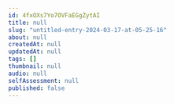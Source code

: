 ```yaml
---
id: 4fxOXs7Yo7OVFaEGgZytAI
title: null
slug: "untitled-entry-2024-03-17-at-05-25-16"
about: null
createdAt: null
updatedAt: null
tags: []
thumbnail: null
audio: null
selfAssessment: null
published: false
---
```

